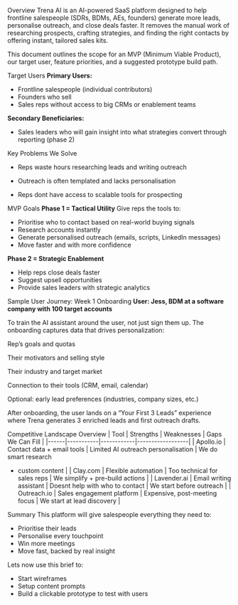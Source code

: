 Overview
Trena AI is an AI-powered SaaS platform designed to help frontline salespeople (SDRs, BDMs,
AEs, founders) generate more leads, personalise outreach, and close deals faster. It removes the
manual work of researching prospects, crafting strategies, and finding the right contacts by offering
instant, tailored sales kits.

This document outlines the scope for an MVP (Minimum Viable Product), our target user, feature
priorities, and a suggested prototype build path.


Target Users
**Primary Users:**
- Frontline salespeople (individual contributors)
- Founders who sell
- Sales reps without access to big CRMs or enablement teams

**Secondary Beneficiaries:**
- Sales leaders who will gain insight into what strategies convert through reporting (phase 2)

Key Problems We Solve
- Reps waste hours researching leads and writing outreach

- Outreach is often templated and lacks personalisation
- Reps dont have access to scalable tools for prospecting

MVP Goals
**Phase 1 = Tactical Utility**
Give reps the tools to:
- Prioritise who to contact based on real-world buying signals
- Research accounts instantly
- Generate personalised outreach (emails, scripts, LinkedIn messages)
- Move faster and with more confidence

**Phase 2 = Strategic Enablement**
- Help reps close deals faster
- Suggest upsell opportunities
- Provide sales leaders with strategic analytics

Sample User Journey: Week 1 Onboarding
**User: Jess, BDM at a software company with 100 target accounts**

To train the AI assistant around the user, not just sign them up.
The onboarding captures data that drives personalization:

Rep’s goals and quotas

Their motivators and selling style

Their industry and target market

Connection to their tools (CRM, email, calendar)

Optional: early lead preferences (industries, company sizes, etc.)

After onboarding, the user lands on a “Your First 3 Leads” experience where Trena generates 3 enriched leads and first outreach drafts.


Competitive Landscape Overview
| Tool | Strengths | Weaknesses | Gaps We Can Fill |
|------|-----------|------------|------------------|
| Apollo.io | Contact data + email tools | Limited AI outreach personalisation | We do smart research

+ custom content |
| Clay.com | Flexible automation | Too technical for sales reps | We simplify + pre-build actions |
| Lavender.ai | Email writing assistant | Doesnt help with who to contact | We start before outreach |
| Outreach.io | Sales engagement platform | Expensive, post-meeting focus | We start at lead
discovery |

Summary
This platform will give salespeople everything they need to:
- Prioritise their leads
- Personalise every touchpoint
- Win more meetings
- Move fast, backed by real insight

Lets now use this brief to:
- Start wireframes
- Setup content prompts
- Build a clickable prototype to test with users